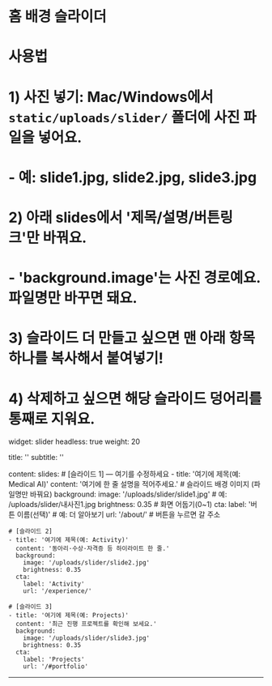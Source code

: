 # 홈 배경 슬라이더
# 사용법
# 1) 사진 넣기: Mac/Windows에서 `static/uploads/slider/` 폴더에 사진 파일을 넣어요.
#    - 예: slide1.jpg, slide2.jpg, slide3.jpg
# 2) 아래 slides에서 '제목/설명/버튼링크'만 바꿔요.
#    - 'background.image'는 사진 경로예요. 파일명만 바꾸면 돼요.
# 3) 슬라이드 더 만들고 싶으면 맨 아래 항목 하나를 복사해서 붙여넣기!
# 4) 삭제하고 싶으면 해당 슬라이드 덩어리를 통째로 지워요.
widget: slider
headless: true
weight: 20

title: ''
subtitle: ''

content:
  slides:
    # [슬라이드 1] — 여기를 수정하세요
    - title: '여기에 제목(예: Medical AI)'
      content: '여기에 한 줄 설명을 적어주세요.'
      # 슬라이드 배경 이미지 (파일명만 바꿔요)
      background:
        image: '/uploads/slider/slide1.jpg'  # 예: /uploads/slider/내사진1.jpg
        brightness: 0.35                      # 화면 어둡기(0~1)
      cta:
        label: '버튼 이름(선택)'              # 예: 더 알아보기
        url: '/about/'                        # 버튼을 누르면 갈 주소

    # [슬라이드 2]
    - title: '여기에 제목(예: Activity)'
      content: '동아리·수상·자격증 등 하이라이트 한 줄.'
      background:
        image: '/uploads/slider/slide2.jpg'
        brightness: 0.35
      cta:
        label: 'Activity'
        url: '/experience/'

    # [슬라이드 3]
    - title: '여기에 제목(예: Projects)'
      content: '최근 진행 프로젝트를 확인해 보세요.'
      background:
        image: '/uploads/slider/slide3.jpg'
        brightness: 0.35
      cta:
        label: 'Projects'
        url: '/#portfolio'
---
